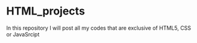 # HTML_projects
In this repository I will post all my codes that are exclusive of HTML5, CSS or JavaSrcipt
